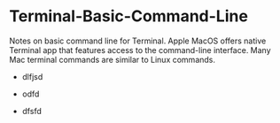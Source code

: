 # Terminal-Basic-Command-Line
Notes on basic command line for Terminal. 
Apple MacOS offers native Terminal app that features access to the command-line interface. Many Mac terminal commands are similar to Linux commands. 

- dlfjsd

- odfd

- dfsfd
